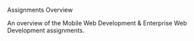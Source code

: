 Assignments Overview

An overview of the Mobile Web Development & Enterprise Web Development assignments.